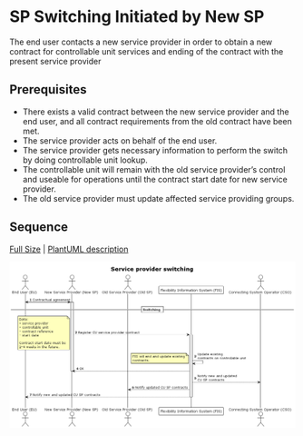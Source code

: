 # SP Switching Initiated by New SP

The end user contacts a new service provider in order to obtain a new contract
for controllable unit services and ending of the contract with the present
service provider

## Prerequisites

- There exists a valid contract between the new service provider and the end
  user, and all contract requirements from the old contract have been met.
- The service provider acts on behalf of the end user.
- The service provider gets necessary information to perform the switch by doing
  controllable unit lookup.
- The controllable unit will remain with the old service provider’s control and
  useable for operations until the contract start date for new service provider.
- The old service provider must update affected service providing groups.

## Sequence

[Full Size](../diagrams/service_provider_switching.png) |
[PlantUML description](../diagrams/service_provider_switching.plantuml)

![Service Provider Registration](../diagrams/service_provider_switching.png)
